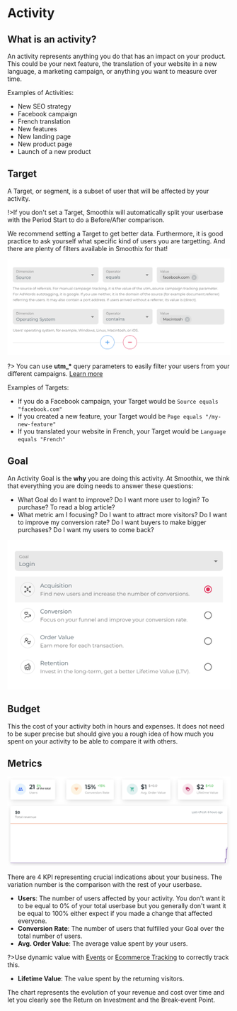 # Activity

## What is an activity?

An activity represents anything you do that has an impact on your product. This could be your next feature, the translation of your website in a new language, a marketing campaign, or anything you want to measure over time.

Examples of Activities:

- New SEO strategy
- Facebook campaign
- French translation
- New features
- New landing page
- New product page
- Launch of a new product

## Target

A Target, or segment, is a subset of user that will be affected by your activity.

!>If you don't set a Target, Smoothix will automatically split your userbase with the Period Start to do a Before/After comparison.

We recommend setting a Target to get better data. Furthermore, it is good practice to ask yourself what specific kind of users you are targetting. And there are plenty of filters available in Smoothix for that!

![Target Filters](_media/activity-target.png)

?> You can use **utm\_\*** query parameters to easily filter your users from your different campaigns. [Learn more](https://support.google.com/analytics/answer/1033863?hl=en)

Examples of Targets:

- If you do a Facebook campaign, your Target would be `Source equals "facebook.com"`
- If you created a new feature, your Target would be `Page equals "/my-new-feature"`
- If you translated your website in French, your Target would be `Language equals "French"`

## Goal

An Activity Goal is the **why** you are doing this activity. At Smoothix, we think that everything you are doing needs to answer these questions:

- What Goal do I want to improve? Do I want more user to login? To purchase? To read a blog article?
- What metric am I focusing? Do I want to attract more visitors? Do I want to improve my conversion rate? Do I want buyers to make bigger purchases? Do I want my users to come back?

![Target Filters](_media/activity-goal.png)

## Budget

This the cost of your activity both in hours and expenses. It does not need to be super precise but should give you a rough idea of how much you spent on your activity to be able to compare it with others.

## Metrics

![Activity Dashboard](_media/activity-metrics.png)

There are 4 KPI representing crucial indications about your business. The variation number is the comparison with the rest of your userbase.

- **Users**: The number of users affected by your activity. You don't want it to be equal to 0% of your total userbase but you generally don't want it be equal to 100% either expect if you made a change that affected everyone.
- **Conversion Rate**: The number of users that fulfilled your Goal over the total number of users.
- **Avg. Order Value**: The average value spent by your users.

?>Use dynamic value with [Events](https://support.google.com/analytics/answer/1033068) or [Ecommerce Tracking](https://support.google.com/analytics/answer/1009612?hl=en) to correctly track this.

- **Lifetime Value**: The value spent by the returning visitors.

The chart represents the evolution of your revenue and cost over time and let you clearly see the Return on Investment and the Break-event Point.
